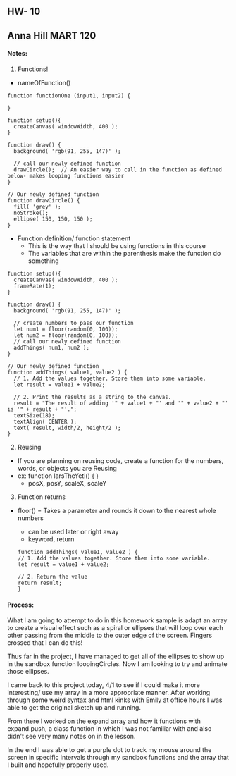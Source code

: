 ## HW- 10
## Anna Hill MART 120

#### Notes:
1. Functions!
  - nameOfFunction()

  ```
  function functionOne (input1, input2) {

  }

  function setup(){
    createCanvas( windowWidth, 400 );
}

function draw() {
    background( 'rgb(91, 255, 147)' );

    // call our newly defined function
    drawCircle();  // An easier way to call in the function as defined below- makes looping functions easier
}

// Our newly defined function
function drawCircle() {
    fill( 'grey' );
    noStroke();
    ellipse( 150, 150, 150 );
}
  ```

  - Function definition/ function statement
    - This is the way that I should be using functions in this course
    - The variables that are within the parenthesis make the function do something

  ```
  function setup(){
    createCanvas( windowWidth, 400 );
    frameRate(1);
}

function draw() {
    background( 'rgb(91, 255, 147)' );

    // create numbers to pass our function
    let num1 = floor(random(0, 100));
    let num2 = floor(random(0, 100));
    // call our newly defined function
    addThings( num1, num2 );
}

// Our newly defined function
function addThings( value1, value2 ) {
    // 1. Add the values together. Store them into some variable.
    let result = value1 + value2;

    // 2. Print the results as a string to the canvas.
    result = "The result of adding '" + value1 + "' and '" + value2 + "' is '" + result + "'.";
    textSize(18);
    textAlign( CENTER );
    text( result, width/2, height/2 );
}
```

2. Reusing
  - If you are planning on reusing code, create a function for the numbers, words, or objects you are Reusing
  - ex: function larsTheYeti() {  }
    - posX, posY, scaleX, scaleY

3. Function returns
  - floor() = Takes a parameter and rounds it down to the nearest whole numbers
    - can be used later or right away
    - keyword, return

    ```
    function addThings( value1, value2 ) {
    // 1. Add the values together. Store them into some variable.
    let result = value1 + value2;

    // 2. Return the value
    return result;
    }
    ```


#### Process:
What I am going to attempt to do in this homework sample is adapt an array to create a visual effect such as a spiral or ellipses that will loop over each other passing from the middle to the outer edge of the screen. Fingers crossed that I can do this!

Thus far in the project, I have managed to get all of the ellipses to show up in the sandbox function loopingCircles.
Now I am looking to try and animate those ellipses.

I came back to this project today, 4/1 to see if I could make it more interesting/ use my array in a more appropriate manner.
After working through some weird syntax and html kinks with Emily at office hours I was able to get the original sketch up and running.

From there I worked on the expand array and how it functions with expand.push, a class function in which I was not familiar with and also didn't see very many notes on in the lesson.

In the end I was able to get a purple dot to track my mouse around the screen in specific intervals through my sandbox functions and the array that I built and hopefully properly used.
